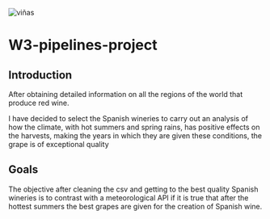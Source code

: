 ![viñas](https://user-images.githubusercontent.com/62174153/122877743-38878680-d337-11eb-80ea-115b7118a63c.jpg)

# W3-pipelines-project

## Introduction

After obtaining detailed information on all the regions of the world that produce red wine.

 I have decided to select the Spanish wineries to carry out an analysis of how the climate, with hot summers and spring rains, has positive effects on the harvests, making the years in which they are given these conditions, the grape is of exceptional quality

## Goals

The objective after cleaning the csv and getting to the best quality Spanish wineries is to contrast with a meteorological API if it is true that after the hottest summers the best grapes are given for the creation of Spanish wine.

